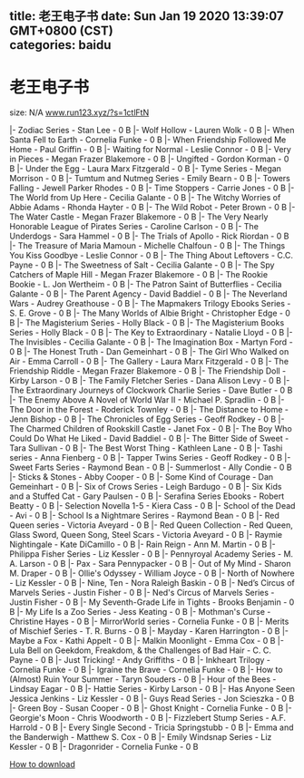 
title: 老王电子书
date: Sun Jan 19 2020 13:39:07 GMT+0800 (CST)    
categories: baidu
---

# 老王电子书
size: N/A
 www.run123.xyz/?s=1ctlFtN
 
|- Zodiac Series - Stan Lee - 0 B
|- Wolf Hollow - Lauren Wolk - 0 B
|- When Santa Fell to Earth - Cornelia Funke - 0 B
|- When Friendship Followed Me Home - Paul Griffin - 0 B
|- Waiting for Normal  - Leslie Connor - 0 B
|- Very in Pieces - Megan Frazer Blakemore - 0 B
|- Ungifted - Gordon Korman - 0 B
|- Under the Egg - Laura Marx Fitzgerald - 0 B
|- Tyme Series - Megan Morrison - 0 B
|- Tumtum and Nutmeg Series - Emily Bearn - 0 B
|- Towers Falling - Jewell Parker Rhodes - 0 B
|- Time Stoppers - Carrie Jones - 0 B
|- The World from Up Here - Cecilia Galante - 0 B
|- The Witchy Worries of Abbie Adams - Rhonda Hayter - 0 B
|- The Wild Robot - Peter Brown - 0 B
|- The Water Castle - Megan Frazer Blakemore - 0 B
|- The Very Nearly Honorable League of Pirates Series - Caroline Carlson - 0 B
|- The Underdogs - Sara Hammel - 0 B
|- The Trials of Apollo - Rick Riordan - 0 B
|- The Treasure of Maria Mamoun - Michelle Chalfoun - 0 B
|- The Things You Kiss Goodbye - Leslie Connor - 0 B
|- The Thing About Leftovers - C.C. Payne - 0 B
|- The Sweetness of Salt - Cecilia Galante - 0 B
|- The Spy Catchers of Maple Hill - Megan Frazer Blakemore - 0 B
|- The Rookie Bookie - L. Jon Wertheim - 0 B
|- The Patron Saint of Butterflies - Cecilia Galante - 0 B
|- The Parent Agency - David Baddiel - 0 B
|- The Neverland Wars - Audrey Greathouse - 0 B
|- The Mapmakers Trilogy Ebooks Series - S. E. Grove - 0 B
|- The Many Worlds of Albie Bright - Christopher Edge - 0 B
|- The Magisterium Series - Holly Black - 0 B
|- The Magisterium Books Series - Holly Black - 0 B
|- The Key to Extraordinary - Natalie Lloyd - 0 B
|- The Invisibles - Cecilia Galante - 0 B
|- The Imagination Box - Martyn Ford - 0 B
|- The Honest Truth - Dan Gemeinhart - 0 B
|- The Girl Who Walked on Air - Emma Carroll - 0 B
|- The Gallery - Laura Marx Fitzgerald - 0 B
|- The Friendship Riddle - Megan Frazer Blakemore - 0 B
|- The Friendship Doll - Kirby Larson - 0 B
|- The Family Fletcher Series - Dana Alison Levy - 0 B
|- The Extraordinary Journeys of Clockwork Charlie Series - Dave Butler - 0 B
|- The Enemy Above A Novel of World War II - Michael P. Spradlin - 0 B
|- The Door in the Forest - Roderick Townley - 0 B
|- The Distance to Home - Jenn Bishop - 0 B
|- The Chronicles of Egg Series - Geoff Rodkey - 0 B
|- The Charmed Children of Rookskill Castle - Janet Fox - 0 B
|- The Boy Who Could Do What He Liked - David Baddiel - 0 B
|- The Bitter Side of Sweet - Tara Sullivan - 0 B
|- The Best Worst Thing - Kathleen Lane - 0 B
|- Tashi series - Anna Fienberg - 0 B
|- Tapper Twins Series - Geoff Rodkey - 0 B
|- Sweet Farts Series - Raymond Bean - 0 B
|- Summerlost - Ally Condie - 0 B
|- Sticks & Stones - Abby Cooper - 0 B
|- Some Kind of Courage - Dan Gemeinhart - 0 B
|- Six of Crows Series - Leigh Bardugo - 0 B
|- Six Kids and a Stuffed Cat - Gary Paulsen - 0 B
|- Serafina Series Ebooks - Robert Beatty - 0 B
|- Selection Novella 1-5 - Kiera Cass - 0 B
|- School of the Dead - Avi - 0 B
|- School Is a Nightmare Serires - Raymond Bean - 0 B
|- Red Queen series - Victoria Aveyard - 0 B
|- Red Queen Collection - Red Queen, Glass Sword, Queen Song, Steel Scars - Victoria Aveyard - 0 B
|- Raymie Nightingale - Kate DiCamillo - 0 B
|- Rain Reign - Ann M. Martin - 0 B
|- Philippa Fisher Series - Liz Kessler - 0 B
|- Pennyroyal Academy Series - M. A. Larson - 0 B
|- Pax - Sara Pennypacker - 0 B
|- Out of My Mind - Sharon M. Draper - 0 B
|- Ollie's Odyssey - William Joyce - 0 B
|- North of Nowhere - Liz Kessler - 0 B
|- Nine, Ten - Nora Raleigh Baskin - 0 B
|- Ned’s Circus of Marvels Series - Justin Fisher - 0 B
|- Ned's Circus of Marvels Series - Justin Fisher - 0 B
|- My Seventh-Grade Life in Tights - Brooks Benjamin - 0 B
|- My Life Is a Zoo Series - Jess Keating - 0 B
|- Mothman's Curse - Christine Hayes - 0 B
|- MirrorWorld series - Cornelia Funke - 0 B
|- Merits of Mischief Series - T. R. Burns - 0 B
|- Mayday - Karen Harrington - 0 B
|- Maybe a Fox - Kathi Appelt - 0 B
|- Malkin Moonlight - Emma Cox - 0 B
|- Lula Bell on Geekdom, Freakdom, & the Challenges of Bad Hair - C. C. Payne - 0 B
|- Just Tricking! - Andy Griffiths - 0 B
|- Inkheart Trilogy - Cornelia Funke - 0 B
|- Igraine the Brave - Cornelia Funke - 0 B
|- How to (Almost) Ruin Your Summer - Taryn Souders - 0 B
|- Hour of the Bees - Lindsay Eagar - 0 B
|- Hattie Series - Kirby Larson - 0 B
|- Has Anyone Seen Jessica Jenkins - Liz Kessler - 0 B
|- Guys Read Series - Jon Scieszka - 0 B
|- Green Boy - Susan Cooper - 0 B
|- Ghost Knight - Cornelia Funke - 0 B
|- Georgie's Moon - Chris Woodworth - 0 B
|- Fizzlebert Stump Series - A.F. Harrold - 0 B
|- Every Single Second - Tricia Springstubb - 0 B
|- Emma and the Banderwigh - Matthew S. Cox - 0 B
|- Emily Windsnap Series - Liz Kessler - 0 B
|- Dragonrider - Cornelia Funke - 0 B

[How to download](https://bpcam.bemobtrk.com/go/2ceec3aa-1ca2-46d6-b9ff-aaa5c184517c?jno=5517)